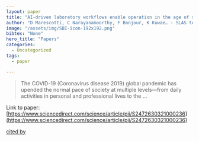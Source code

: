```yaml
---
layout: paper
title: "AI-driven laboratory workflows enable operation in the age of social distancing"
author: "D Marescotti, C Narayanamoorthy, F Bonjour, K Kuwae… - SLAS technology, 2022 - Elsevier"
image: "/assets/img/SBI-icon-192x192.png"
bibtex: "None"
hero_title: "Papers"
categories:
  - Uncategorized
tags:
  - paper

---
```

>The COVID-19 (Coronavirus disease 2019) global pandemic has upended the normal pace of society at multiple levels—from daily activities in personal and professional lives to the …

Link to paper: [https://www.sciencedirect.com/science/article/pii/S2472630321000236](https://www.sciencedirect.com/science/article/pii/S2472630321000236)

[cited by](https://scholar.google.com/scholar?cites=3358173722064456739&as_sdt=2005&sciodt=0,5&hl=en&num=20)
